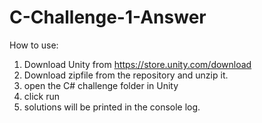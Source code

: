 # C-Challenge-1-Answer

How to use:
1) Download Unity from https://store.unity.com/download
2) Download zipfile from the repository and unzip it.
3) open the C# challenge folder in Unity
4) click run
5) solutions will be printed in the console log. 
